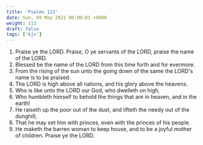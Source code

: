 ```yaml
---
title: 'Psalms 113'
date: Sun, 09 May 2021 00:00:01 +0000
weight: 113
draft: false
tags: ['kjv'] 
---
```


1. Praise ye the LORD. Praise, O ye servants of the LORD, praise the name of the LORD.
2. Blessed be the name of the LORD from this time forth and for evermore.
3. From the rising of the sun unto the going down of the same the LORD's name is to be praised.
4. The LORD is high above all nations, and his glory above the heavens.
5. Who is like unto the LORD our God, who dwelleth on high,
6. Who humbleth himself to behold the things that are in heaven, and in the earth!
7. He raiseth up the poor out of the dust, and lifteth the needy out of the dunghill;
8. That he may set him with princes, even with the princes of his people.
9. He maketh the barren woman to keep house, and to be a joyful mother of children. Praise ye the LORD.
